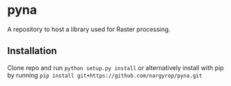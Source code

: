 # pyna

A repository to host a library used for Raster processing.

## Installation

Clone repo and run `python setup.py install` or alternatively install with pip by running `pip install git+https://github.com/nargyrop/pyna.git`
